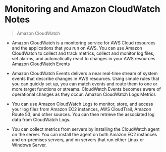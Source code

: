 # Monitoring and Amazon CloudWatch Notes 
> Amazon CloudWatch

- Amazon CloudWatch is a monitoring service for AWS Cloud resources and the applications that you run on AWS. You can use Amazon CloudWatch to collect and track metrics, collect and monitor log files, set alarms, and automatically react to changes in your AWS resources.
Amazon CloudWatch Events

- Amazon CloudWatch Events delivers a near real-time stream of system events that describe changes in AWS resources. Using simple rules that you can quickly set up, you can match events and route them to one or more target functions or streams. CloudWatch Events becomes aware of operational changes as they occur.
Amazon CloudWatch Logs Metrics

- You can use Amazon CloudWatch Logs to monitor, store, and access your log files from Amazon EC2 instances, AWS CloudTrail, Amazon Route 53, and other sources. You can then retrieve the associated log data from CloudWatch Logs.

- You can collect metrics from servers by installing the CloudWatch agent on the server. You can install the agent on both Amazon EC2 instances and on-premises servers, and on servers that run either Linux or Windows Server.